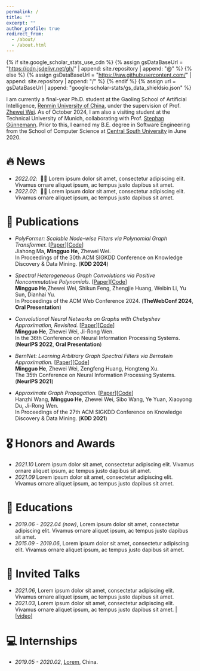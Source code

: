 ```yaml
---
permalink: /
title: ""
excerpt: ""
author_profile: true
redirect_from: 
  - /about/
  - /about.html
---
```


{% if site.google_scholar_stats_use_cdn %}
{% assign gsDataBaseUrl = "https://cdn.jsdelivr.net/gh/" | append: site.repository | append: "@" %}
{% else %}
{% assign gsDataBaseUrl = "https://raw.githubusercontent.com/" | append: site.repository | append: "/" %}
{% endif %}
{% assign url = gsDataBaseUrl | append: "google-scholar-stats/gs_data_shieldsio.json" %}
<style>
  .rucred {
    display: inline-block;
    background-color: rgb(174, 11, 42);
    color: white;
    font-size: 0.8em;
    padding: 2px 6px;
    border-radius: 3px;
    margin-left: 8px;
    font-weight: bold;
    vertical-align: middle;
  }
  .badge {
    font-weight: 600;
    margin-bottom: 5px;
  }
</style>

<style>
  .logo-row {
    display: flex;
    flex-wrap: wrap;
    justify-content: center;
    gap: 1.5rem;
    margin-top: 2rem; 
  }
  .logo-row img {
    height: 60px;
    width: auto;
    /* 
       border-radius: 6px;
       box-shadow: 0 0 6px rgba(0,0,0,.15); */
  }
</style>

<style>
  .site-footer {
    text-align: center;
    font-size: 0.85em;
    color: rgb(128, 128, 128);
    margin: 2rem 0 1rem; 
  }
  .site-footer a {
    color: inherit;
    text-decoration: underline;
  }
</style>

<span class='anchor' id='about-me'></span>


I am currently a final-year Ph.D. student at the Gaoling School of Artificial Intelligence, [Renmin University of China](https://www.ruc.edu.cn), under the supervision of Prof. [Zhewei Wei](https://weizhewei.com/). As of October 2024, I am also a visiting student at the Technical University of Munich, collaborating with Prof. [Stephan Günnemann](https://www.professoren.tum.de/guennemann-stephan). Prior to this, I earned my B.E. degree in Software Engineering from the School of Computer Science at [Central South University](https://www.csu.edu.cn/) in June 2020.




# 🔥 News
- *2022.02*: &nbsp;🎉🎉 Lorem ipsum dolor sit amet, consectetur adipiscing elit. Vivamus ornare aliquet ipsum, ac tempus justo dapibus sit amet. 
- *2022.02*: &nbsp;🎉🎉 Lorem ipsum dolor sit amet, consectetur adipiscing elit. Vivamus ornare aliquet ipsum, ac tempus justo dapibus sit amet. 

# 📝 Publications 

+ *PolyFormer: Scalable Node-wise Filters via Polynomial Graph Transformer.* [[Paper](https://dl.acm.org/doi/10.1145/3637528.3671849)][[Code](https://github.com/air029/PolyFormer)] <br>
Jiahong Ma, **Mingguo He**, Zhewei Wei. <br>
In Proceedings of the 30th ACM SIGKDD Conference on Knowledge Discovery & Data Mining. (**KDD 2024**) <br>

+ *Spectral Heterogeneous Graph Convolutions via Positive Noncommutative Polynomials.* [[Paper](https://arxiv.org/abs/2305.19872)][[Code](https://github.com/ivam-he/PSHGCN)] <br>
**Mingguo He**,Zhewei Wei, Shikun Feng, Zhengjie Huang, Weibin Li, Yu Sun, Dianhai Yu.<br>
In Proceedings of the ACM Web Conference 2024. (**TheWebConf 2024**, **Oral Presentation**) <br>

+  *Convolutional Neural Networks on Graphs with Chebyshev Approximation, Revisited.* [[Paper](https://arxiv.org/abs/2202.03580)][[Code](https://github.com/ivam-he/ChebNetII)] <br>
**Mingguo He**, Zhewei Wei, Ji-Rong Wen.<br>
In the 36th Conference on Neural Information Processing Systems. (**NeurIPS 2022**, **Oral Presentation**) <br>

+  *BernNet: Learning Arbitrary Graph Spectral Filters via Bernstein Approximation.*  [[Paper](https://arxiv.org/abs/2106.10994)][[Code](https://github.com/ivam-he/BernNet)] <br>
**Mingguo He**, Zhewei Wei, Zengfeng Huang, Hongteng Xu.<br>
The 35th Conference on Neural Information Processing Systems. (**NeurIPS 2021**) <br>

+ *Approximate Graph Propagation.*  [[Paper](https://dl.acm.org/doi/abs/10.1145/3447548.3467243)][[Code](https://github.com/wanghzccls/AGP-Approximate_Graph_Propagation)] <br>
Hanzhi Wang, **Mingguo He**, Zhewei Wei, Sibo Wang, Ye Yuan, Xiaoyong Du, Ji-Rong Wen.<br>
In Proceedings of the 27th ACM SIGKDD Conference on Knowledge Discovery & Data Mining. (**KDD 2021**) <be>


# 🎖 Honors and Awards
- *2021.10* Lorem ipsum dolor sit amet, consectetur adipiscing elit. Vivamus ornare aliquet ipsum, ac tempus justo dapibus sit amet. 
- *2021.09* Lorem ipsum dolor sit amet, consectetur adipiscing elit. Vivamus ornare aliquet ipsum, ac tempus justo dapibus sit amet. 

# 📖 Educations
- *2019.06 - 2022.04 (now)*, Lorem ipsum dolor sit amet, consectetur adipiscing elit. Vivamus ornare aliquet ipsum, ac tempus justo dapibus sit amet. 
- *2015.09 - 2019.06*, Lorem ipsum dolor sit amet, consectetur adipiscing elit. Vivamus ornare aliquet ipsum, ac tempus justo dapibus sit amet. 

# 💬 Invited Talks
- *2021.06*, Lorem ipsum dolor sit amet, consectetur adipiscing elit. Vivamus ornare aliquet ipsum, ac tempus justo dapibus sit amet. 
- *2021.03*, Lorem ipsum dolor sit amet, consectetur adipiscing elit. Vivamus ornare aliquet ipsum, ac tempus justo dapibus sit amet.  \| [\[video\]](https://github.com/)

# 💻 Internships
- *2019.05 - 2020.02*, [Lorem](https://github.com/), China.
